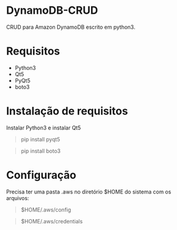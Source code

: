# DynamoDB-CRUD
CRUD para Amazon DynamoDB escrito em python3.

# Requisitos
- Python3
- Qt5
- PyQt5
- boto3

# Instalação de requisitos
Instalar Python3 e instalar Qt5

> pip install pyqt5

> pip install boto3

# Configuração
Precisa ter uma pasta .aws no diretório $HOME do sistema com os arquivos:

> $HOME/.aws/config

> $HOME/.aws/credentials
